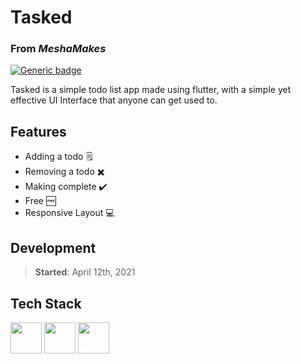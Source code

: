 # Tasked

### From _**MeshaMakes**_

[![Generic badge](https://img.shields.io/badge/status-In%20Progress-yellowgreen)]()

Tasked is a simple todo list app made using flutter, with a simple yet effective UI Interface that anyone can get used to.

## Features

- Adding a todo 🗒️
- Removing a todo ✖️
- Making complete ✔️
- Free 🆓
- Responsive Layout 💻

## Development

> **Started**: April 12th, 2021

## **Tech Stack**

[<img src="https://images.ctfassets.net/1khq4uysbvty/2MbBsf9yEw40SMw6gK0Mmg/35f39d41f167b6615bd80517b4b67bcd/1_6XgfDCVn81AYX68Xvd2I-g_2x.png?&w=736" height="50">](https://figma.com/)
[<img src="https://cdn.statically.io/img/strattonapps.com/wp-content/uploads/2020/02/flutter-logo-5086DD11C5-seeklogo.com_.png" height="50">](https://flutter.dev/)
[<img src="https://seeklogo.com/images/D/dart-logo-FDA1939EC4-seeklogo.com.png" height="50">](https://dart.dev/)
